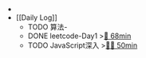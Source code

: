 -
- [[Daily Log]]
	- TODO 算法-
	- DONE leetcode-Day1 >[🍅 68min](#agenda-pomo://?t=f-1685949946393-2400%2Cp-1685954847537-1658)
	- TODO JavaScript深入 >[🍅🍅 50min](#agenda-pomo://?t=f-1685960178903-1500%2Cf-1685966949380-1500)
